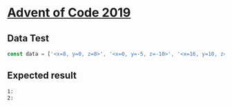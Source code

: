 # [Advent of Code 2019](https://adventofcode.com/2019/day/12)

## Data Test

```javascript
const data = ['<x=8, y=0, z=8>', '<x=0, y=-5, z=-10>', '<x=16, y=10, z=-5>', '<x=19, y=-10, z=-7>'];
```

## Expected result

```sh
1:
2:
```
